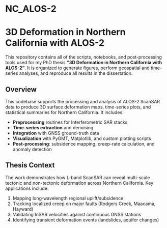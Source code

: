 # NC_ALOS-2
# 3D Deformation in Northern California with ALOS-2

This repository contains all of the scripts, notebooks, and post-processing tools used for my PhD thesis **“3D Deformation in Northern California with ALOS-2”**. It is organized to generate figures, perform geospatial and time-series analyses, and reproduce all results in the dissertation.

## Overview

This codebase supports the processing and analysis of ALOS-2 ScanSAR data to produce 3D surface deformation maps, time-series plots, and statistical summaries for Northern California. It includes:

- **Preprocessing** routines for Interferometric SAR stacks  
- **Time-series extraction** and denoising  
- **Integration** with GNSS ground-truth data  
- **Visualization** with PyGMT, Matplotlib, and custom plotting scripts  
- **Post-processing**: subsidence mapping, creep-rate calculation, and anomaly detection  


## Thesis Context

The work demonstrates how L-band ScanSAR can reveal multi-scale tectonic and non-tectonic deformation across Northern California. Key applications include:

1. Mapping long‐wavelength regional uplift/subsidence  
2. Tracking localized creep on major faults (Rodgers Creek, Maacama, Hayward)  
3. Validating InSAR velocities against continuous GNSS stations  
4. Identifying transient deformation events (landslides, aquifer changes)  
